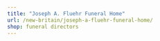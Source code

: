 ```yaml
---
title: "Joseph A. Fluehr Funeral Home"
url: /new-britain/joseph-a-fluehr-funeral-home/
shop: funeral directors
---
```


